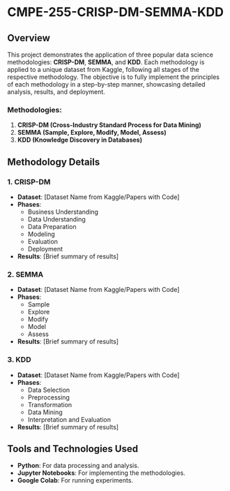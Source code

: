 # CMPE-255-CRISP-DM-SEMMA-KDD

## Overview

This project demonstrates the application of three popular data science methodologies: **CRISP-DM**, **SEMMA**, and **KDD**. Each methodology is applied to a unique dataset from Kaggle, following all stages of the respective methodology. The objective is to fully implement the principles of each methodology in a step-by-step manner, showcasing detailed analysis, results, and deployment.

### Methodologies:
1. **CRISP-DM (Cross-Industry Standard Process for Data Mining)**
2. **SEMMA (Sample, Explore, Modify, Model, Assess)**
3. **KDD (Knowledge Discovery in Databases)**

## Methodology Details

### 1. CRISP-DM
- **Dataset**: [Dataset Name from Kaggle/Papers with Code]
- **Phases**: 
  - Business Understanding
  - Data Understanding
  - Data Preparation
  - Modeling
  - Evaluation
  - Deployment
- **Results**: [Brief summary of results]

### 2. SEMMA
- **Dataset**: [Dataset Name from Kaggle/Papers with Code]
- **Phases**:
  - Sample
  - Explore
  - Modify
  - Model
  - Assess
- **Results**: [Brief summary of results]

### 3. KDD
- **Dataset**: [Dataset Name from Kaggle/Papers with Code]
- **Phases**:
  - Data Selection
  - Preprocessing
  - Transformation
  - Data Mining
  - Interpretation and Evaluation
- **Results**: [Brief summary of results]

## Tools and Technologies Used
- **Python**: For data processing and analysis.
- **Jupyter Notebooks**: For implementing the methodologies.
- **Google Colab**: For running experiments.
